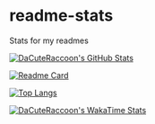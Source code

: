 # readme-stats
Stats for my readmes<br/>

[![DaCuteRaccoon's GitHub Stats](https://github-readme-stats.vercel.app/api?username=DaCuteRaccoon&count_private=true&show_icons=true&theme=radical)](https://github.com/anuraghazra/github-readme-stats)

[![Readme Card](https://github-readme-stats.vercel.app/api/pin/?username=anuraghazra&repo=github-readme-stats)](https://github.com/anuraghazra/github-readme-stats)

[![Top Langs](https://github-readme-stats.vercel.app/api/top-langs/?username=DaCuteRaccoon&langs_count=10)](https://github.com/anuraghazra/github-readme-stats)

<!--
Use this for a compact languages card
[![Top Langs](https://github-readme-stats.vercel.app/api/top-langs/?username=DaCuteRaccoon&langs_count=10&layout=compact)](https://github.com/anuraghazra/github-readme-stats)
-->

[![DaCuteRaccoon's WakaTime Stats](https://github-readme-stats.vercel.app/api/wakatime?username=DaCuteRaccoon)](https://github.com/anuraghazra/github-readme-stats)
